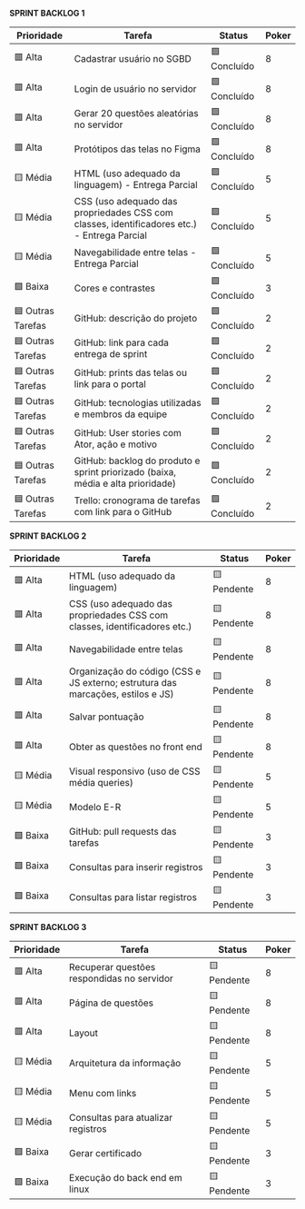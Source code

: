 **SPRINT BACKLOG 1**

| Prioridade        | Tarefa                                                                                                  | Status          | Poker |
|-------------------|--------------------------------------------------------------------------------------------------------|------------------|--------|
| 🟥 Alta           | Cadastrar usuário no SGBD                                                                              | 🟩 Concluído    | 8      |
| 🟥 Alta           | Login de usuário no servidor                                                                           | 🟩 Concluído    | 8      |
| 🟥 Alta           | Gerar 20 questões aleatórias no servidor                                                               | 🟩 Concluído    | 8      |
| 🟥 Alta           | Protótipos das telas no Figma                                                                          | 🟩 Concluído    | 8      |
| 🟨 Média          | HTML (uso adequado da linguagem) - Entrega Parcial                                                     | 🟩 Concluído    | 5      |
| 🟨 Média          | CSS (uso adequado das propriedades CSS com classes, identificadores etc.) - Entrega Parcial            | 🟩 Concluído    | 5      |
| 🟨 Média          | Navegabilidade entre telas - Entrega Parcial                                                           | 🟩 Concluído    | 5      |
| 🟩 Baixa          | Cores e contrastes                                                                                     | 🟩 Concluído    | 3      |
| 🟦 Outras Tarefas | GitHub: descrição do projeto                                                                           | 🟩 Concluído    | 2      |
| 🟦 Outras Tarefas | GitHub: link para cada entrega de sprint                                                               | 🟩 Concluído    | 2      |
| 🟦 Outras Tarefas | GitHub: prints das telas ou link para o portal                                                         | 🟩 Concluído    | 2      |
| 🟦 Outras Tarefas | GitHub: tecnologias utilizadas e membros da equipe                                                     | 🟩 Concluído    | 2      |
| 🟦 Outras Tarefas | GitHub: User stories com Ator, ação e motivo                                                           | 🟩 Concluído    | 2      |
| 🟦 Outras Tarefas | GitHub: backlog do produto e sprint priorizado (baixa, média e alta prioridade)                        | 🟩 Concluído    | 2      |
| 🟦 Outras Tarefas | Trello: cronograma de tarefas com link para o GitHub                                                   | 🟩 Concluído    | 2      |

**SPRINT BACKLOG 2**

| Prioridade        | Tarefa                                                                                                  | Status          | Poker |
|-------------------|--------------------------------------------------------------------------------------------------------|------------------|--------|
| 🟥 Alta           | HTML (uso adequado da linguagem)                                                                       | 🟨 Pendente     | 8      |
| 🟥 Alta           | CSS (uso adequado das propriedades CSS com classes, identificadores etc.)                              | 🟨 Pendente     | 8      |
| 🟥 Alta           | Navegabilidade entre telas                                                                             | 🟨 Pendente     | 8      |
| 🟥 Alta           | Organização do código (CSS e JS externo; estrutura das marcações, estilos e JS)                        | 🟨 Pendente     | 8      |
| 🟥 Alta           | Salvar pontuação                                                                                       | 🟨 Pendente     | 8      |
| 🟥 Alta           | Obter as questões no front end                                                                         | 🟨 Pendente     | 8      |
| 🟨 Média          | Visual responsivo (uso de CSS média queries)                                                           | 🟨 Pendente     | 5      |
| 🟨 Média          | Modelo E-R                                                                                             | 🟨 Pendente     | 5      |
| 🟩 Baixa          | GitHub: pull requests das tarefas                                                                      | 🟨 Pendente     | 3      |
| 🟩 Baixa          | Consultas para inserir registros                                                                       | 🟨 Pendente     | 3      |
| 🟩 Baixa          | Consultas para listar registros                                                                        | 🟨 Pendente     | 3      |

**SPRINT BACKLOG 3**

| Prioridade        | Tarefa                                                                                                  | Status          | Poker |
|-------------------|--------------------------------------------------------------------------------------------------------|------------------|--------|
| 🟥 Alta           | Recuperar questões respondidas no servidor                                                             | 🟨 Pendente     | 8      |
| 🟥 Alta           | Página de questões                                                                                     | 🟨 Pendente     | 8      |
| 🟥 Alta           | Layout                                                                                                 | 🟨 Pendente     | 8      |
| 🟨 Média          | Arquitetura da informação                                                                              | 🟨 Pendente     | 5      |
| 🟨 Média          | Menu com links                                                                                         | 🟨 Pendente     | 5      |
| 🟨 Média          | Consultas para atualizar registros                                                                     | 🟨 Pendente     | 5      |
| 🟩 Baixa          | Gerar certificado                                                                                      | 🟨 Pendente     | 3      |
| 🟩 Baixa          | Execução do back end em linux                                                                          | 🟨 Pendente     | 3      |
